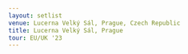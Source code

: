 ```yaml
---
layout: setlist
venue: Lucerna Velký Sál, Prague, Czech Republic
title: Lucerna Velký Sál, Prague
tour: EU/UK '23
---
```

